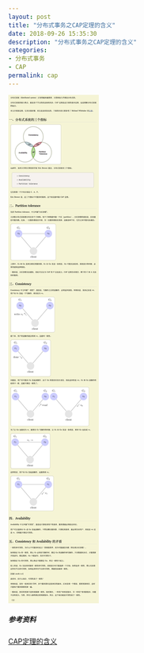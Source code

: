 ```yaml
---
layout: post
title: "分布式事务之CAP定理的含义"
date: 2018-09-26 15:35:30
description: "分布式事务之CAP定理的含义"
categories:
- 分布式事务
- CAP
permalink: cap
---
```


![](/assets/img/CAP定理的含义.jpg)

##### 参考资料
[CAP定理的含义](http://www.ruanyifeng.com/blog/2018/07/cap.html)
